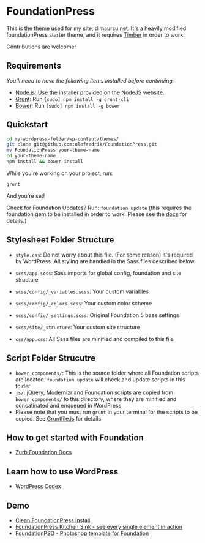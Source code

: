 # FoundationPress

This is the theme used for my site, [dimaursu.net](http://dimaursu.net). It's a
heavily modified foundationPress starter theme, and it requires
[Timber](https://github.com/jarednova/timber) in order to work.

Contributions are welcome!

## Requirements

*You'll need to have the following items installed before continuing.*

  * [Node.js](http://nodejs.org): Use the installer provided on the NodeJS website.
  * [Grunt](http://gruntjs.com/): Run `[sudo] npm install -g grunt-cli`
  * [Bower](http://bower.io): Run `[sudo] npm install -g bower`

## Quickstart

```bash
cd my-wordpress-folder/wp-content/themes/
git clone git@github.com:olefredrik/FoundationPress.git
mv FoundationPress your-theme-name
cd your-theme-name
npm install && bower install
```

While you're working on your project, run:

`grunt`

And you're set!

Check for Foundation Updates? Run:
`foundation update`
(this requires the foundation gem to be installed in order to work. Please see the [docs](http://foundation.zurb.com/docs/sass.html) for details.)


## Stylesheet Folder Structure

  * `style.css`: Do not worry about this file. (For some reason) it's required by WordPress. All styling are handled in the Sass files described below

  * `scss/app.scss`: Sass imports for global config, foundation and site structure

  * `scss/config/_variables.scss`: Your custom variables
  * `scss/config/_colors.scss`: Your custom color scheme
  * `scss/config/_settings.scss`: Original Foundation 5 base settings

  * `scss/site/_structure`: Your custom site structure

  * `css/app.css`: All Sass files are minified and compiled to this file

## Script Folder Strucutre

  * `bower_components/`: This is the source folder where all Foundation scripts are located. `foundation update` will check and update scripts in this folder
  * `js/`: jQuery, Modernizr and Foundation scripts are copied from `bower_components/` to this directory, where they are minified and concatinated and enqueued in WordPress
  * Please note that you must run `grunt` in your terminal for the scripts to be copied. See [Gruntfile.js](https://github.com/olefredrik/FoundationPress/blob/master/Gruntfile.js) for details

## How to get started with Foundation

* [Zurb Foundation Docs](http://foundation.zurb.com/docs/)

## Learn how to use WordPress

* [WordPress Codex](http://codex.wordpress.org/)

## Demo

* [Clean FoundationPress install](http://foundationpress.olefredrik.com/)
* [FoundationPress Kitchen Sink - see every single element in action](http://foundationpress.olefredrik.com/kitchen-sink/)
* [FoundationPSD - Photoshop template for Foundation](http://foundationpress.olefredrik.com/downloads/foundation-psd-template/)
